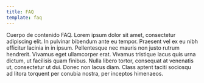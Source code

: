 ```yaml
---
title: FAQ
template: faq
---
```


Cuerpo de contenido FAQ. Lorem ipsum dolor sit amet, consectetur adipiscing elit. In pulvinar bibendum ante eu tempor. Praesent vel ex eu nibh efficitur lacinia in in ipsum. Pellentesque nec mauris non justo rutrum hendrerit. Vivamus eget ullamcorper erat. Vivamus tristique lacus quis urna dictum, ut facilisis quam finibus. Nulla libero tortor, consequat at venenatis ut, consectetur ut dui. Donec non lacus diam. Class aptent taciti sociosqu ad litora torquent per conubia nostra, per inceptos himenaeos. 
